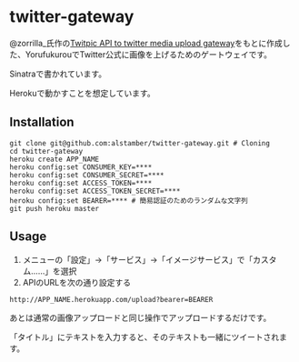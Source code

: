 twitter-gateway
===============

@zorrilla_氏作の[Twitpic API to twitter media upload gateway](http://lanieve.jp/picgw/)をもとに作成した、YorufukurouでTwitter公式に画像を上げるためのゲートウェイです。


Sinatraで書かれています。

Herokuで動かすことを想定しています。

## Installation
```
git clone git@github.com:alstamber/twitter-gateway.git # Cloning
cd twitter-gateway
heroku create APP_NAME
heroku config:set CONSUMER_KEY=****
heroku config:set CONSUMER_SECRET=****
heroku config:set ACCESS_TOKEN=****
heroku config:set ACCESS_TOKEN_SECRET=****
heroku config:set BEARER=**** # 簡易認証のためのランダムな文字列
git push heroku master
```

## Usage
1. メニューの「設定」→「サービス」→「イメージサービス」で「カスタム……」を選択
1. APIのURLを次の通り設定する
```
http://APP_NAME.herokuapp.com/upload?bearer=BEARER
```

あとは通常の画像アップロードと同じ操作でアップロードするだけです。

「タイトル」にテキストを入力すると、そのテキストも一緒にツイートされます。
